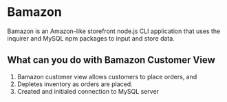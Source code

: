 # Bamazon
Bamazon is an Amazon-like storefront node.js CLI application that uses the inquirer and MySQL npm packages to input and store data.

## What can you do with Bamazon Customer View
  1. Bamazon customer view allows customers to place orders, and 
  2. Depletes inventory as orders are placed.
  3. Created and initialed connection to MySQL server

